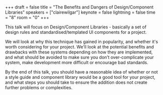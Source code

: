+++
draft = false
title = "The Benefits and Dangers of Design/Component Libraries"
speakers = ["clairewilgar"]
keynote = false
lightning = false
time = "8"
room = "0"
+++

This talk will focus on Design/Component Libraries - basically a set of design rules and standardised/templated UI components for a project.

We will look at why this technique has gained in popularity, and whether it's worth considering for your project. We'll look at the potential benefits and drawbacks with these systems depending on how they are implemented, and what should be avoided to make sure you don’t over-complicate your system, make development more difficult or encourage bad standards.

By the end of this talk, you should have a reasonable idea of whether or not a style guide and component library would be a good tool for your project, and what steps you should take to ensure the addition does not create further problems or complexities.